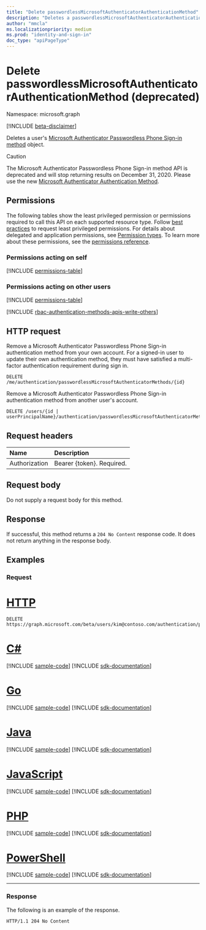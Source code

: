 ```yaml
---
title: "Delete passwordlessMicrosoftAuthenticatorAuthenticationMethod"
description: "Deletes a passwordlessMicrosoftAuthenticatorAuthenticationMethod object."
author: "mmcla"
ms.localizationpriority: medium
ms.prod: "identity-and-sign-in"
doc_type: "apiPageType"
---
```


# Delete passwordlessMicrosoftAuthenticatorAuthenticationMethod (deprecated)
Namespace: microsoft.graph

[!INCLUDE [beta-disclaimer](../../includes/beta-disclaimer.md)]

Deletes a user's [Microsoft Authenticator Passwordless Phone Sign-in method](../resources/passwordlessmicrosoftauthenticatorauthenticationmethod.md) object.

> [!CAUTION]
> The Microsoft Authenticator Passwordless Phone Sign-in method API is deprecated and will stop returning results on December 31, 2020. Please use the new [Microsoft Authenticator Authentication Method](../resources/microsoftAuthenticatorAuthenticationMethod.md).

## Permissions

The following tables show the least privileged permission or permissions required to call this API on each supported resource type. Follow [best practices](/graph/permissions-overview#best-practices-for-using-microsoft-graph-permissions) to request least privileged permissions. For details about delegated and application permissions, see [Permission types](/graph/permissions-overview#permission-types). To learn more about these permissions, see the [permissions reference](/graph/permissions-reference).

### Permissions acting on self

<!-- { "blockType": "permissions", "name": "passwordlessmicrosoftauthenticatorauthenticationmethod_delete" } -->
[!INCLUDE [permissions-table](../includes/permissions/passwordlessmicrosoftauthenticatorauthenticationmethod-delete-permissions.md)]

### Permissions acting on other users

<!-- { "blockType": "permissions", "name": "passwordlessmicrosoftauthenticatorauthenticationmethod_delete_2" } -->
[!INCLUDE [permissions-table](../includes/permissions/passwordlessmicrosoftauthenticatorauthenticationmethod-delete-2-permissions.md)]

[!INCLUDE [rbac-authentication-methods-apis-write-others](../includes/rbac-for-apis/rbac-authentication-methods-apis-write-others.md)]

## HTTP request

Remove a Microsoft Authenticator Passwordless Phone Sign-in authentication method from your own account. For a signed-in user to update their own authentication method, they must have satisfied a multi-factor authentication requirement during sign in.
<!-- { "blockType": "ignored" } -->
```http
DELETE /me/authentication/passwordlessMicrosoftAuthenticatorMethods/{id}
```

Remove a Microsoft Authenticator Passwordless Phone Sign-in authentication method from another user's account.
<!-- { "blockType": "ignored" } -->
```http
DELETE /users/{id | userPrincipalName}/authentication/passwordlessMicrosoftAuthenticatorMethods/{id}
```

## Request headers
|Name|Description|
|:---|:---|
|Authorization|Bearer {token}. Required.|

## Request body
Do not supply a request body for this method.

## Response

If successful, this method returns a `204 No Content` response code. It does not return anything in the response body.

## Examples

### Request

# [HTTP](#tab/http)
<!-- {
  "blockType": "request",
  "name": "delete_passwordlessmicrosoftauthenticatorauthenticationmethod",
  "sampleKeys": ["kim@contoso.com", "R18B3t8Ogh9XIOGmPt81d6p_KXJs1YTxfGgGqeVFJSM1"]
}
-->
``` http
DELETE https://graph.microsoft.com/beta/users/kim@contoso.com/authentication/passwordlessMicrosoftAuthenticatorMethods/R18B3t8Ogh9XIOGmPt81d6p_KXJs1YTxfGgGqeVFJSM1
```

# [C#](#tab/csharp)
[!INCLUDE [sample-code](../includes/snippets/csharp/delete-passwordlessmicrosoftauthenticatorauthenticationmethod-csharp-snippets.md)]
[!INCLUDE [sdk-documentation](../includes/snippets/snippets-sdk-documentation-link.md)]

# [Go](#tab/go)
[!INCLUDE [sample-code](../includes/snippets/go/delete-passwordlessmicrosoftauthenticatorauthenticationmethod-go-snippets.md)]
[!INCLUDE [sdk-documentation](../includes/snippets/snippets-sdk-documentation-link.md)]

# [Java](#tab/java)
[!INCLUDE [sample-code](../includes/snippets/java/delete-passwordlessmicrosoftauthenticatorauthenticationmethod-java-snippets.md)]
[!INCLUDE [sdk-documentation](../includes/snippets/snippets-sdk-documentation-link.md)]

# [JavaScript](#tab/javascript)
[!INCLUDE [sample-code](../includes/snippets/javascript/delete-passwordlessmicrosoftauthenticatorauthenticationmethod-javascript-snippets.md)]
[!INCLUDE [sdk-documentation](../includes/snippets/snippets-sdk-documentation-link.md)]

# [PHP](#tab/php)
[!INCLUDE [sample-code](../includes/snippets/php/delete-passwordlessmicrosoftauthenticatorauthenticationmethod-php-snippets.md)]
[!INCLUDE [sdk-documentation](../includes/snippets/snippets-sdk-documentation-link.md)]

# [PowerShell](#tab/powershell)
[!INCLUDE [sample-code](../includes/snippets/powershell/delete-passwordlessmicrosoftauthenticatorauthenticationmethod-powershell-snippets.md)]
[!INCLUDE [sdk-documentation](../includes/snippets/snippets-sdk-documentation-link.md)]

---

### Response
The following is an example of the response.
<!-- {
  "blockType": "response",
  "truncated": true
}
-->
``` http
HTTP/1.1 204 No Content
```

